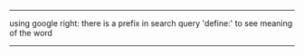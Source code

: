-------

using google right:
there is a prefix in search query 'define:' to see meaning of the word

------
